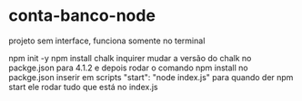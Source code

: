 # conta-banco-node
projeto sem interface, funciona somente no terminal

npm init -y
npm install chalk inquirer
mudar a versão do chalk no packge.json para 4.1.2 e depois rodar o comando npm install
no packge.json inserir em scripts "start": "node index.js" para quando der npm start ele rodar tudo que está no index.js